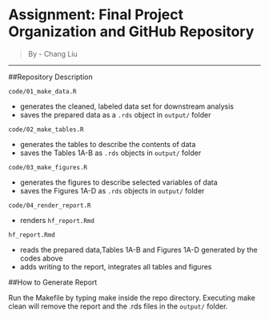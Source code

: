 # Assignment: Final Project Organization and GitHub Repository

> By - Chang Liu

------------------------------------------------------------------------

##Repository Description

`code/01_make_data.R`

  - generates the cleaned, labeled data set for downstream analysis
  - saves the prepared data as a `.rds` object in `output/` folder

`code/02_make_tables.R`

  - generates the tables to describe the contents of data
  - saves the Tables 1A-B as `.rds` objects in `output/` folder

`code/03_make_figures.R`

  - generates the figures to describe selected variables of data
  - saves the Figures 1A-D as `.rds` objects in `output/` folder

`code/04_render_report.R`

  - renders `hf_report.Rmd`

`hf_report.Rmd`

  - reads the prepared data,Tables 1A-B and Figures 1A-D generated by the codes above
  - adds writing to the report, integrates all tables and figures
  
##How to Generate Report

Run the Makefile by typing make inside the repo directory. Executing make clean will remove the report and the .rds files in the `output/` folder.



